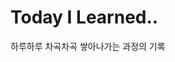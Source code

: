 # Today I Learned..
하루하루 차곡차곡 쌓아나가는 과정의 기록

<!-- ## commit 말머리
feat : 기능개발  
fix : 오류개선  
reactor : 기능개선  
docs : 문서화 작업   -->